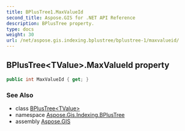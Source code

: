```yaml
---
title: BPlusTree1.MaxValueId
second_title: Aspose.GIS for .NET API Reference
description: BPlusTree property. 
type: docs
weight: 30
url: /net/aspose.gis.indexing.bplustree/bplustree-1/maxvalueid/
---
```

## BPlusTree&lt;TValue&gt;.MaxValueId property

```csharp
public int MaxValueId { get; }
```

### See Also

* class [BPlusTree&lt;TValue&gt;](../)
* namespace [Aspose.Gis.Indexing.BPlusTree](../../bplustree-1/)
* assembly [Aspose.GIS](../../../)


